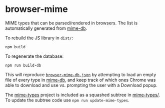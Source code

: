 # browser-mime

MIME types that can be parsed/rendered in browsers.  The list is automatically
generated from [mime-db](https://github.com/jshttp/mime-db).

To rebuild the JS library in `dist/`:

```
npm build
```

To regenerate the database:

```
npm run build-db
```

This will reproduce [`browser-mime-db.json`](browser-mime-db.json)
by attempting to load an empty file of every type in [mime-db](https://www.npmjs.com/package/mime-db), and keep track of which ones Chrome was able to download
and use vs. prompting the user with a Download popup.

The [mime-types](https://github.com/jshttp/mime-types.git) project is included as a squashed subtree in [mime-types/](mime-types). To update the subtree code use `npm run update-mime-types`.
